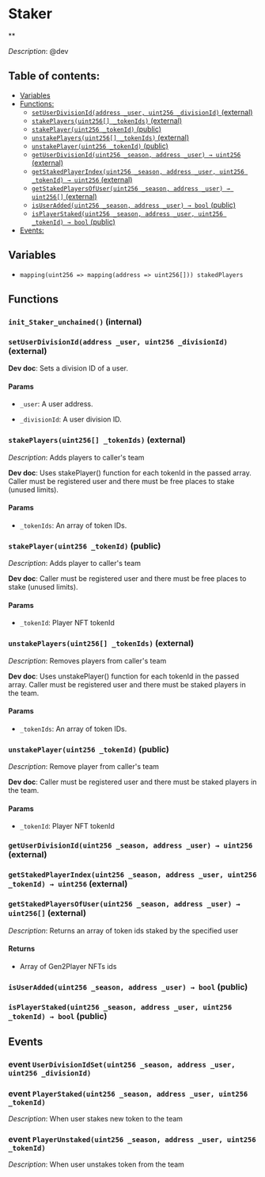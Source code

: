 # Staker
**

*Description*: @dev

## Table of contents:
- [Variables](#variables)
- [Functions:](#functions)
  - [`setUserDivisionId(address _user, uint256 _divisionId)` (external) ](#staker-setuserdivisionid-address-uint256-)
  - [`stakePlayers(uint256[] _tokenIds)` (external) ](#staker-stakeplayers-uint256---)
  - [`stakePlayer(uint256 _tokenId)` (public) ](#staker-stakeplayer-uint256-)
  - [`unstakePlayers(uint256[] _tokenIds)` (external) ](#staker-unstakeplayers-uint256---)
  - [`unstakePlayer(uint256 _tokenId)` (public) ](#staker-unstakeplayer-uint256-)
  - [`getUserDivisionId(uint256 _season, address _user) → uint256` (external) ](#staker-getuserdivisionid-uint256-address-)
  - [`getStakedPlayerIndex(uint256 _season, address _user, uint256 _tokenId) → uint256` (external) ](#staker-getstakedplayerindex-uint256-address-uint256-)
  - [`getStakedPlayersOfUser(uint256 _season, address _user) → uint256[]` (external) ](#staker-getstakedplayersofuser-uint256-address-)
  - [`isUserAdded(uint256 _season, address _user) → bool` (public) ](#staker-isuseradded-uint256-address-)
  - [`isPlayerStaked(uint256 _season, address _user, uint256 _tokenId) → bool` (public) ](#staker-isplayerstaked-uint256-address-uint256-)
- [Events:](#events)

## Variables <a name="variables"></a>
- `mapping(uint256 => mapping(address => uint256[])) stakedPlayers`

## Functions <a name="functions"></a>

### `init_Staker_unchained()` (internal) <a name="staker-init_staker_unchained--"></a>


### `setUserDivisionId(address _user, uint256 _divisionId)` (external) <a name="staker-setuserdivisionid-address-uint256-"></a>

**Dev doc**: Sets a division ID of a user.



#### Params
 - `_user`:   A user address.

 - `_divisionId`:   A user division ID.

### `stakePlayers(uint256[] _tokenIds)` (external) <a name="staker-stakeplayers-uint256---"></a>

*Description*: Adds players to caller's team

**Dev doc**: Uses stakePlayer() function for each tokenId in the passed array. Caller must be registered user and there must be free places to stake (unused limits).


#### Params
 - `_tokenIds`:   An array of token IDs.

### `stakePlayer(uint256 _tokenId)` (public) <a name="staker-stakeplayer-uint256-"></a>

*Description*: Adds player to caller's team

**Dev doc**: Caller must be registered user and there must be free places to stake (unused limits).


#### Params
 - `_tokenId`: Player NFT tokenId

### `unstakePlayers(uint256[] _tokenIds)` (external) <a name="staker-unstakeplayers-uint256---"></a>

*Description*: Removes players from caller's team

**Dev doc**: Uses unstakePlayer() function for each tokenId in the passed array. Caller must be registered user and there must be staked players in the team.


#### Params
 - `_tokenIds`:   An array of token IDs.

### `unstakePlayer(uint256 _tokenId)` (public) <a name="staker-unstakeplayer-uint256-"></a>

*Description*: Remove player from caller's team

**Dev doc**: Caller must be registered user and there must be staked players in the team.


#### Params
 - `_tokenId`: Player NFT tokenId

### `getUserDivisionId(uint256 _season, address _user) → uint256` (external) <a name="staker-getuserdivisionid-uint256-address-"></a>


### `getStakedPlayerIndex(uint256 _season, address _user, uint256 _tokenId) → uint256` (external) <a name="staker-getstakedplayerindex-uint256-address-uint256-"></a>


### `getStakedPlayersOfUser(uint256 _season, address _user) → uint256[]` (external) <a name="staker-getstakedplayersofuser-uint256-address-"></a>

*Description*: Returns an array of token ids staked by the specified user

#### Returns
 - Array of Gen2Player NFTs ids

### `isUserAdded(uint256 _season, address _user) → bool` (public) <a name="staker-isuseradded-uint256-address-"></a>


### `isPlayerStaked(uint256 _season, address _user, uint256 _tokenId) → bool` (public) <a name="staker-isplayerstaked-uint256-address-uint256-"></a>

## Events <a name="events"></a>
### event `UserDivisionIdSet(uint256 _season, address _user, uint256 _divisionId)` <a name="staker-userdivisionidset-uint256-address-uint256-"></a>


### event `PlayerStaked(uint256 _season, address _user, uint256 _tokenId)` <a name="staker-playerstaked-uint256-address-uint256-"></a>

*Description*: When user stakes new token to the team

### event `PlayerUnstaked(uint256 _season, address _user, uint256 _tokenId)` <a name="staker-playerunstaked-uint256-address-uint256-"></a>

*Description*: When user unstakes token from the team

